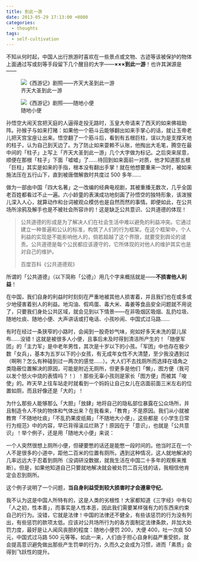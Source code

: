 ```yaml
---
title: 到此一游
date: 2013-05-29 17:13:00 +0800
categories:
  - thoughts
tags:
  - self-cultivation
---
```


不知从何时起，中国人出行旅游时喜欢在一些景点或文物、古迹等该被保护的物体上面通过写或刻等手段留下几个醒目的大字——**×××到此一游**！也许其渊源是——

<figure>
  <img src="{{ 'posts/20130529/wukong.jpg' | asset_path }}" alt="《西游记》剧照——齐天大圣到此一游">
  <figcaption>齐天大圣到此一游</figcaption>
</figure>

<figure>
  <img src="{{ 'posts/20130529/wukong2.jpg' | asset_path }}" alt="《西游记》剧照——随地小便">
  <figcaption>随地小便</figcaption>
</figure>

孙悟空大闹天宫把天庭的人逼得走投无路时，玉皇大帝请来了西天的如来佛祖助阵。孙猴子与如来打赌：如果他一个筋斗云能够翻出如来手掌心的话，就让玉帝老儿把天宫宝座让出来。悟空翻了一个筋斗后，看到有五根巨柱，误以为是支撑天地的柱子，认为自己到天边了。为了防止如来耍赖不认账，他掏出大毛笔，腾空在最中间的「柱子」上写上「齐天大圣到此一游」几个大字做为标记。之后突来尿意，顺便在那根「柱子」下面「嘘嘘」了……待回到如来面前一对质，他才知道那五根「巨柱」其实是如来的手指，根本没有翻出手掌！就在他想要重来一次时，被如来施法压在五行山下，直到被唐僧解救时共度过 500 多年……

做为一部由中国「四大名著」之一改编的经典电视剧，其被重播无数次，几乎全国老百姓都看过不止一遍。六小龄童的表演成功地刻画了孙悟空的独特形象，该泼猴儿深入人心，就算动作和台词被观众模仿也是自然而然的事情。即便如此，在公共场所涂鸦及解手也是不被社会所容许的！这是缺乏公共意识、公共道德的体现！

<blockquote>
  <p>公共道德的形成是为了解决人们在社会生活中难以避免的利益冲突。它通过建立一种普遍和公认的标准，构筑了人们的行为框架。在这个框架中，个人利益的实现是不能影响他人的，倘若超越了这个界限，就要受到舆论的谴责。公共道德是每个公民都应该遵守的，它所体现的对他人的维护其实也是对自己的维护。</p>
  <footer>百度百科《公共道德观》</footer>
</blockquote>

所谓的「公共道德」（以下简称「公德」）用几个字来概括就是——**不损害他人利益**！

在中国，我们自身的利益时时刻刻在严重地被其他人损害着，并且我们也在或多或少地侵害着别人的利益。地沟油、假鸡蛋、毒大米、毒姜等食品安全问题就不用说了，只要我们身处公共区域，就会见到以下情景——在非吸烟区吸烟、乱扔垃圾、随地吐痰、随地小便、大声讲话或打电话、小孩吵闹、中国式过马路……

有时在经过一条狭窄的小路时，会闻到一股奇妙气味，宛如好多天未洗的婴儿尿布……没错！这就是被很多人小便，且事后未及时得到清洁所产生的！「随便军团」的「主力军」是中老年男性，其次是十岁以下的小孩。「军团」中也存在极少数「女兵」，基本为五岁以下的小女孩，有无成年女性不大清楚，至少我没遇到过（啊咧？怎么有种碰到过一两次的感觉……）。大人们不去找厕所而选择在墙角之类隐蔽位置解决的原因，可能是附近无厕所，但更多是他们「懒」，图方便（我可以发个怒火中烧的表情吗？！）！那些无辜小孩则是家长「图方便」而被其「唆使」的。昨天早上往车站走时就看到一个妈妈让自己女儿在店面前面三米左右的位置如厕，而且好像还是「大的」！

为什么那些人能够那么「大胆」「放肆」地将自己的隐私部位暴露在公众场所，并且制造令人不快的物体和气体出来？在我看来，「教育」不是原因。我们从小就被教育「不随地吐痰」「不乱扔果皮纸屑」「不随地大小便」，这些都是《小学生日常行为规范》中的内容，早已背得滚瓜烂熟了！原因在于「意识」，也就是「公共意识」！举个例子，还是用「随地大小便」来说：

一个人突然很想上厕所小便，但硬要憋的话还是能憋一段时间的。他当时正在一个人不是很多的小道中，距他二百米的位置有厕所。遇到这种情况，这人就地解决的几率远远大于忍着到厕所（没调研没数据，就我生活在中国二十多年的观察来推断）。但是，如果他知道自己只要就地解决就会被处罚二百元钱的话，我相信他肯定会忍到厕所。

这个例子说明了一个问题，**当自身利益受到较大损害时才会遵章守纪**。

我不认为这是中国人所特有的，这是人类的劣根性！大家都知道《三字经》中有句「人之初，性本善」，而事实是人性本恶，因此我们需要某样强有力的东西来约束自己的行为。没错，它就是法律！中国的法律还不健全，有些该惩罚的行为没有列出，有些惩罚的款项太低。应该对公共场所行为的各方面制定法律条款，并加大处罚力度，最好是让人闻风丧胆的程度：随地小便罚 200，大便 400，吐一次痰 50 元，中国式过马路 500 元等等。如此一来，人们由于担心自身利益严重受损，就会提高意识避免做出那些产生罚单的行为，久而久之会成为习惯，进而「素质」会得到飞跃性的提升。
